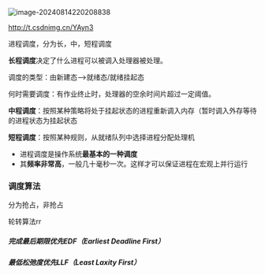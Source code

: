 ![image-20240814220208838](C:\Users\Administrator\AppData\Roaming\Typora\typora-user-images\image-20240814220208838.png)



http://t.csdnimg.cn/YAyn3

进程调度，分为长，中，短程调度

**长程调度**决定了什么进程可以被调入处理器被处理。

调度的类型：由新建态–>就绪态/就绪挂起态

何时需要调度：有作业终止时，处理器的空余时间片超过一定阈值。

**中程调度**：按照某种策略将处于挂起状态的进程重新调入内存（暂时调入外存等待的进程状态为挂起状态

**短程调度**：按照某种规则，从就绪队列中选择进程分配处理机

- 进程调度是操作系统**最基本的一种调度**
- 其**频率非常高**，一般几十毫秒一次。这样才可以保证进程在宏观上并行运行

### 调度算法

分为抢占，非抢占

轮转算法rr

##### 完成最后期限优先EDF（Earliest Deadline First）

##### 最低松弛度优先LLF（Least Laxity First）

